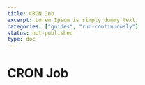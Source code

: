 ```yaml
---
title: CRON Job
excerpt: Lorem Ipsum is simply dummy text.
categories: ["guides", "run-continuously"]
status: not-published
type: doc
---
```

# CRON Job

